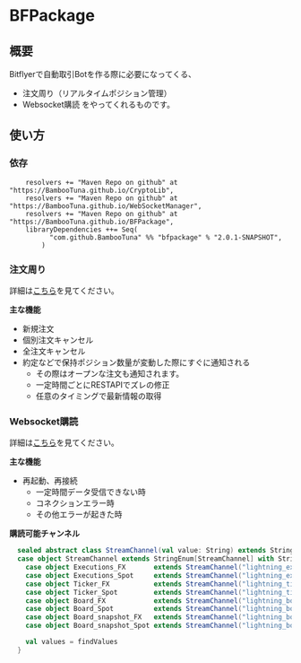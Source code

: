 # BFPackage

## 概要
Bitflyerで自動取引Botを作る際に必要になってくる、
- 注文周り（リアルタイムポジション管理）
- Websocket購読
をやってくれるものです。

## 使い方
### 依存
```
    resolvers += "Maven Repo on github" at "https://BambooTuna.github.io/CryptoLib",
    resolvers += "Maven Repo on github" at "https://BambooTuna.github.io/WebSocketManager",
    resolvers += "Maven Repo on github" at "https://BambooTuna.github.io/BFPackage",
    libraryDependencies ++= Seq(
          "com.github.BambooTuna" %% "bfpackage" % "2.0.1-SNAPSHOT",
        )
```


### 注文周り
詳細は[こちら]()を見てください。

**主な機能**
- 新規注文
- 個別注文キャンセル
- 全注文キャンセル
- 約定などで保持ポジション数量が変動した際にすぐに通知される
    - その際はオープンな注文も通知されます。
    - 一定時間ごとにRESTAPIでズレの修正
    - 任意のタイミングで最新情報の取得
    

### Websocket購読
詳細は[こちら]()を見てください。


**主な機能**
- 再起動、再接続
    - 一定時間データ受信できない時
    - コネクションエラー時
    - その他エラーが起きた時
    
**購読可能チャンネル**
```scala
  sealed abstract class StreamChannel(val value: String) extends StringEnumEntry
  case object StreamChannel extends StringEnum[StreamChannel] with StringCirceEnum[StreamChannel] {
    case object Executions_FX       extends StreamChannel("lightning_executions_FX_BTC_JPY")
    case object Executions_Spot     extends StreamChannel("lightning_executions_BTC_JPY")
    case object Ticker_FX           extends StreamChannel("lightning_ticker_FX_BTC_JPY")
    case object Ticker_Spot         extends StreamChannel("lightning_ticker_BTC_JPY")
    case object Board_FX            extends StreamChannel("lightning_board_FX_BTC_JPY")
    case object Board_Spot          extends StreamChannel("lightning_board_BTC_JPY")
    case object Board_snapshot_FX   extends StreamChannel("lightning_board_snapshot_FX_BTC_JPY")
    case object Board_snapshot_Spot extends StreamChannel("lightning_board_snapshot_BTC_JPY")

    val values = findValues
  }
```